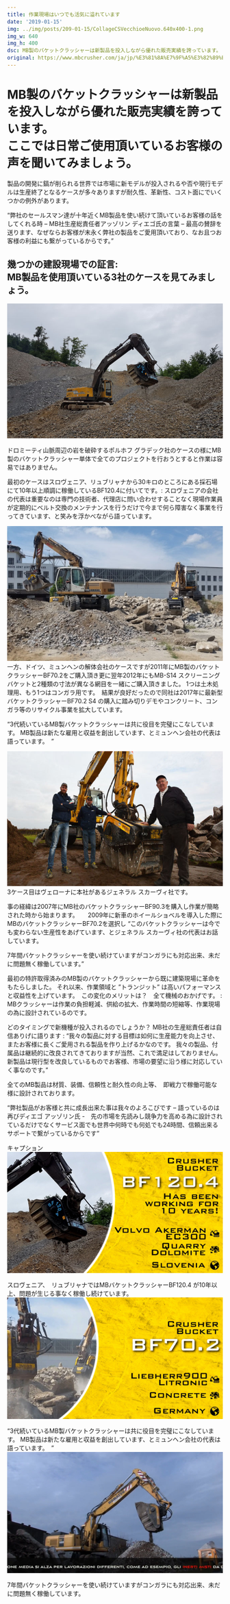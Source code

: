 ```yaml
---
title: 作業現場はいつでも活気に溢れています
date: '2019-01-15'
img: ../img/posts/209-01-15/CollageCSVecchioeNuovo.640x400-1.png
img_w: 640
img_h: 400
dsc: MB製のバケットクラッシャーは新製品を投入しながら優れた販売実績を誇っています。
original: https://www.mbcrusher.com/ja/jp/%E3%81%8A%E7%9F%A5%E3%82%89%E3%81%9B/news/%E4%BD%9C%E6%A5%AD%E7%8F%BE%E5%A0%B4%E3%81%AF%E3%81%84%E3%81%A4%E3%81%A7%E3%82%82%E6%B4%BB%E6%B0%97%E3%81%AB%E6%BA%A2%E3%82%8C%E3%81%A6%E3%81%84%E3%81%BE%E3%81%99
---
```


# MB製のバケットクラッシャーは新製品を投入しながら優れた販売実績を誇っています。<br>ここでは日常ご使用頂いているお客様の声を聞いてみましょう。
製品の開発に鎬が削られる世界では市場に新モデルが投入されるや否や現行モデルは生産終了となるケースが多々ありますが耐久性、革新性、コスト面にでいくつかの例外があります。　

“弊社のセールスマン達が十年近くMB製品を使い続けて頂いているお客様の話をしてくれる時 – MB社生産総責任者アッゾリン ディエゴ氏の言葉 – 最高の賛辞を送ります、なぜならお客様が末永く弊社の製品をご愛用頂いており、なお且つお客様の利益にも繋がっているからです。”

## 幾つかの建設現場での証言:<br>MB製品を使用頂いている3社のケースを見てみましょう。

<img 
    src="../img/posts/2019-01-15/BF120.4-Volvo-Akerman-EC300-Slovenia-quarry-dolomite.640x400.jpg"
    alt="BF120.4 Volvo Akerman EC300 Slovenia quarry dolomite.640x400"
    class="rounded-2xl"
/>

ドロミーティ山脈周辺の岩を破砕するポルホフ グラデック社のケースの様にMB製のバケットクラッシャー単体で全てのプロジェクトを行おうとすると作業は容易ではありません。

最初のケースはスロヴェニア、リュブリャナから30キロのところにある採石場にて10年以上順調に稼働しているBF120.4に付いてです。: スロヴェニアの会社の代表は重要なのは専門の技術者、代理店に問い合わせすることなく現場作業員が定期的にベルト交換のメンテナンスを行うだけで今まで何ら障害なく事業を行ってきています、と笑みを浮かべながら語っています。

<img 
    src="../img/posts/2019-01-15/BF70.2-BF70.2S4_Germany.640x400.jpg"
    alt="BF70.2 BF70.2S4 Germany.640x400"
    class="rounded-2xl"
/>
一方、ドイツ、ミュンヘンの解体会社のケースですが2011年にMB製のバケットクラッシャーBF70.2をご購入頂き更に翌年2012年にもMB-S14 スクリーニングバケットと2種類の寸法が異なる網目を一緒にご購入頂きました。 1つは土木処理用、もう1つはコンガラ用です。　結果が良好だったので同社は2017年に最新型バケットクラッシャーBF70.2 S4 の購入に踏み切りデモやコンクリート、コンガラ等のリサイクル事業を拡大しています。

“3代続いているMB製バケットクラッシャーは共に役目を完璧にこなしています。  MB製品は新たな雇用と収益を創出しています、とミュンヘン会社の代表は語っています。　”

<img 
    src="../img/posts/2019-01-15/Testimonial_GeneralScaviBF70.640x400.jpg"
    alt="Testimonial GeneralScaviBF70.640x400"
    class="rounded-2xl"
/>
3ケース目はヴェローナに本社があるジェネラル スカーヴィ社です。

事の経緯は2007年にMB社のバケットクラッシャーBF90.3を購入し作業が簡略された時から始まります。 　 2009年に新車のホイールショベルを導入した際にMBのバケットクラッシャーBF70.2を選択し “このバケットクラッシャーは今でも変わらない生産性をあげています、とジェネラル スカーヴィ社の代表はお話しています。

7年間バケットクラッシャーを使い続けていますがコンガラにも対応出来、未だに問題無く稼働しています。”

最初の特許取得済みのMB製のバケットクラッシャーから既に建築現場に革命をもたらしました。 それ以来、作業領域と ”トランジット” は高いパフォーマンスと収益性を上げています。　この変化のメリットは？　全て機械のおかげです。 : MBクラッシャーは作業の負担軽減、供給の拡大、作業時間の短縮等、作業現場の為に設計されているのです。

どのタイミングで新機種が投入されるのでしょうか？
MB社の生産総責任者は自信ありげに語ります : “我々の製品に対する目標は如何に生産能力を向上させ、またお客様に長くご愛用される製品を作り上げるかなのです。 我々の製品、付属品は継続的に改良されてきておりますが当然、これで満足はしておりません。　新製品は現行型を改良しているものでお客様、市場の要望に沿う様に対応していく事なのです。”

全てのMB製品は材質、装備、信頼性と耐久性の向上等、　即戦力で稼働可能な様に設計されております。

“弊社製品がお客様と共に成長出来た事は我々のよろこびです – 語っているのは再びディエゴ アッゾリン氏 -　先の市場を先読みし競争力を高める為に設計されているだけでなくサービス面でも世界中何時でも何処でも24時間、信頼出来るサポートで繋がっているからです”

キャプション
<a href="https://vimeo.com/309876651" target="_blank">
<img 
    src="../img/posts/2019-01-15/750353206_1920x1080.jpg"
    alt="BF120.4 Volvo Akerman EC300 quarry dolomite"
    class="rounded-2xl"
/>
</a>

スロヴェニア、　リュブリャナではMBバケットクラッシャーBF120.4 が10年以上、問題が生じる事なく稼働し続けています。
<a href="https://vimeo.com/309878047" target="_blank">
<img 
    src="../img/posts/2019-01-15/750354083_1920x1080.jpg"
    alt="BF70.2 Liebherr 900 litronic concrete"
    class="rounded-2xl"
/>
</a>


“3代続いているMB製バケットクラッシャーは共に役目を完璧にこなしています。  MB製品は新たな雇用と収益を創出しています、とミュンヘン会社の代表は語っています。　”
<a href="https://vimeo.com/310779446" target="_blank">
<img 
    src="../img/posts/2019-01-15/751442102_1920x1080.jpg"
    alt="BF70.2 Komatsu PW180 Italy urban job site"
    class="rounded-2xl"
/>
</a>

7年間バケットクラッシャーを使い続けていますがコンガラにも対応出来、未だに問題無く稼働しています。